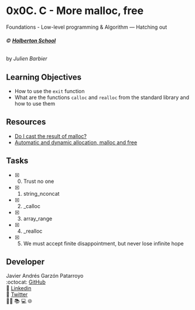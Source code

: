 # 0x0C. C - More malloc, free
Foundations - Low-level programming & Algorithm ― Hatching out

###### :copyright: **[Holberton School](https://www.holbertonschool.com/)**
by _Julien Barbier_

## Learning Objectives
* How to use the ```exit``` function
* What are the functions ```calloc``` and ```realloc``` from the standard library and how to use them

## Resources
* [Do I cast the result of malloc?](https://stackoverflow.com/questions/605845/do-i-cast-the-result-of-malloc)
* [Automatic and dynamic allocation, malloc and free](https://intranet.hbtn.io/concepts/62)

## Tasks
* [x] 0. Trust no one
* [x] 1. string_nconcat
* [x] 2. _calloc
* [x] 3. array_range
* [x] 4. _realloc
* [x] 5. We must accept finite disappointment, but never lose infinite hope

## Developer
Javier Andrés Garzón Patarroyo  
:octocat: [GitHub](https://github.com/javierandresgp/)  
:link: [Linkedin](https://www.linkedin.com/in/javierandresgp/)  
:link: [Twitter](https://twitter.com/javierandresgp0)  
:man_technologist: :books: :computer: :globe_with_meridians:
